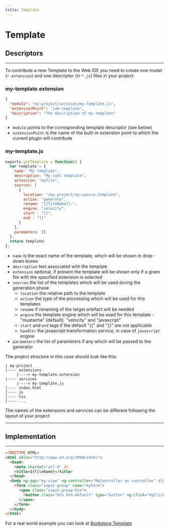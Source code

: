 ```yaml
---
title: Template
---
```


Template
===

## Descriptors
---

To contribute a new Template to the Web IDE you need to create one model (`*.extension`) and one descriptor (in `*.js`) files in your project:

### my-template.extension

```json
{
  "module": "my-project/services/my-template.js",
  "extensionPoint": "ide-template",
  "description": "The description of my template"
}
```

* `module` points to the corresponding template descriptor (see below)
* `extensionPoint` is the name of the built-in extension point to which the current plugin will contribute


### my-template.js

```javascript
exports.getTemplate = function() {
  var template = {
    name: "My Template",
    description: "My cool template",
    extension: "myfile",
    sources: [
      {
        location: "/my-project/my-source.template", 
        action: "generate",
        rename: "{{fileName}}.",
        engine: "velocity",
        start : "[[",
        end : "]]"
      }
    ],
    parameters: []
  };
  return template;
};
```

* `name` is the exact name of the template, which will be shown in drop-down boxes
* `description` text associated with the template
* `extension` optional, if present the template will be shown only if a given file with the specified extension is selected
* `sources` the list of the templates which will be used during the generation phase
  * `location` the relative path to the template
  * `action` the type of the processing which will be used for this templates
  * `rename` if renaming of the target artefact will be needed
  * `engine` the template engine which will be used for this template -  "mustache" (default), "velocity" and "javascript"
  * `start` and `end` tags if the default "{{" and "}}" are not applicable
  * `handler` the javascript transformation service, in case of `javascript` engine
* `parameters` the list of parameters if any which will be passed to the generator



The project structure in this case should look like this:

``` hl_lines="3 5"
| my-project
|---- extensions
     |----> my-template.extension
|---- services
     |----> my-template.js
|---- index.html
|---- js
|---- css
|---- ...

```

The names of the extensions and services can be different following the layout of your project
   
---

## Implementation
---

```html
<!DOCTYPE HTML>
<html xmlns="http://www.w3.org/1999/xhtml">
  <head>
    <meta charset="utf-8" />
    <title>${fileName}</title>
  </head>
  <body ng-app="my-view" ng-controller="MyController as controller" class="view">
    <form class="input-group" name="myForm">
      <span class="input-group-btn">
        <button class="btn btn-default" type="button" ng-click="myClick()"><i class="fa fa-bolt"></i></button>
      </span>
    </form>
  </body>
</html>
```
For а real world example you can look at [Bookstore Template](https://github.com/dirigiblelabs/template-bookstore)

